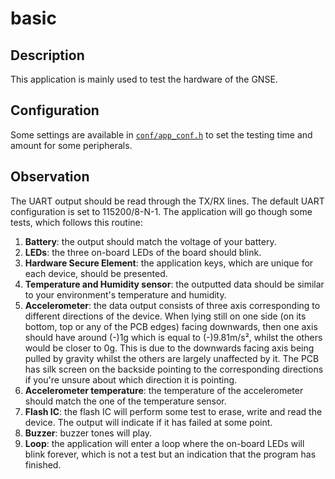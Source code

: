 # basic

## Description

This application is mainly used to test the hardware of the GNSE.

## Configuration

Some settings are available in [`conf/app_conf.h`](./conf/app_conf.h) to set the testing time and amount for some peripherals.

## Observation

The UART output should be read through the TX/RX lines. The default UART configuration is set to 115200/8-N-1. The application will go though some tests, which follows this routine:

1. **Battery**: the output should match the voltage of your battery.
2. **LEDs**: the three on-board LEDs of the board should blink.
3. **Hardware Secure Element**: the application keys, which are unique for each device, should be presented.
4. **Temperature and Humidity sensor**: the outputted data should be similar to your environment's temperature and humidity.
5. **Accelerometer**: the data output consists of three axis corresponding to different directions of the device. When lying still on one side (on its bottom, top or any of the PCB edges) facing downwards, then one axis should have around (-)1g which is equal to (-)9.81m/s², whilst the others would be closer to 0g. This is due to the downwards facing axis being pulled by gravity whilst the others are largely unaffected by it. The PCB has silk screen on the backside pointing to the corresponding directions if you're unsure about which direction it is pointing.
6. **Accelerometer temperature**: the temperature of the accelerometer should match the one of the temperature sensor.
7. **Flash IC**: the flash IC will perform some test to erase, write and read the device. The output will indicate if it has failed at some point.
8. **Buzzer**: buzzer tones will play.
9. **Loop**: the application will enter a loop where the on-board LEDs will blink forever, which is not a test but an indication that the program has finished.
